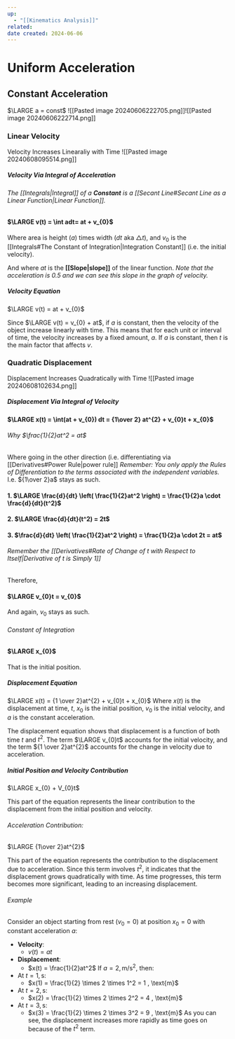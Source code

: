 ```yaml
---
up:
  - "[[Kinematics Analysis]]"
related: 
date created: 2024-06-06
---
```

# Uniform Acceleration
## Constant Acceleration
$\LARGE a = const$ 
![[Pasted image 20240606222705.png]]![[Pasted image 20240606222714.png]]
### Linear Velocity 
Velocity Increases Linearaliy with Time
![[Pasted image 20240608095514.png]]
##### Velocity Via Integral of Acceleration
###### The [[Integrals|Integral]] of a **Constant** is a [[Secant Line#Secant Line as a Linear Function|Linear Function]].

#### $\LARGE v(t) = \int adt= at + v_{0}$

Where area is height ($a$) times width ($dt$ aka $\triangle t$), and $v_{0}$ is the [[Integrals#The Constant of Integration|Integration Constant]] (i.e. the initial velocity).

And where $at$ is the **[[Slope|slope]]** of the linear function. 
	*Note that the acceleration is $0.5$ and we can see this slope in the graph of velocity.*
##### Velocity Equation
$\LARGE v(t) = at + v_{0}$

Since $\LARGE v(t) = v_{0} + at$, if $a$ is constant, then the velocity of the object increase linearly with time. 
	This means that for each unit or interval of time, the velocity increases by a fixed amount, $a$. 
		If $a$ is constant, then $t$ is the main factor that affects $v$. 
### Quadratic Displacement
Displacement Increases Quadratically with Time
![[Pasted image 20240608102634.png]]
##### Displacement Via Integral of Velocity
#### $\LARGE x(t) = \int(at + v_{0}) dt = {1\over 2} at^{2} + v_{0}t + x_{0}$
###### Why $\frac{1}{2}at^2 = at$ 
Where going in the other direction (i.e. differentiating via [[Derivatives#Power Rule|power rule]]
*Remember: You only apply the Rules of Differentiation to the terms associated with the independent variables.*
	I.e. ${1\over 2}a$ stays as such. 
#### 1. $\LARGE \frac{d}{dt} \left( \frac{1}{2}at^2 \right) = \frac{1}{2}a \cdot \frac{d}{dt}(t^2)$
#### 2. $\LARGE \frac{d}{dt}(t^2) = 2t$
#### 3. $\frac{d}{dt} \left( \frac{1}{2}at^2 \right) = \frac{1}{2}a \cdot 2t = at$

###### Remember the [[Derivatives#Rate of Change of $t$ with Respect to Itself|Derivative of $t$ is Simply 1]]
Therefore,
#### $\LARGE v_{0}t = v_{0}$
And again, $v_{0}$ stays as such.
###### Constant of Integration
#### $\LARGE x_{0}$ 
That is the initial position.
##### Displacement Equation
$\LARGE x(t) = {1 \over 2}at^{2} + v_{0}t + x_{0}$
Where $x(t)$ is the displacement at time, $t$, $x_{0}$ is the initial position, $v_{0}$ is the initial velocity, and $a$ is the constant acceleration.

The displacement equation shows that displacement is a function of both time $t$ and $t^{2}$.
	The term $\LARGE v_{0}t$ accounts for the initial velocity, and the term ${1 \over 2}at^{2}$ accounts for the change in velocity due to acceleration.
##### Initial Position and Velocity Contribution

$\LARGE x_{0} + V_{0}t$

This part of the equation represents the linear contribution to the displacement from the initial position and velocity.
###### Acceleration Contribution:

$\LARGE {1\over 2}at^{2}$

This part of the equation represents the contribution to the displacement due to acceleration. 
	Since this term involves $t^{2}$, it indicates that the displacement grows quadratically with time. 
		As time progresses, this term becomes more significant, leading to an increasing displacement.
###### Example
Consider an object starting from rest ($v_0 = 0$) at position $x_0 = 0$ with constant acceleration $a$:
- **Velocity**:
    - $v(t) = at$
- **Displacement**:
    - $x(t) = \frac{1}{2}at^2$
If $a = 2 , \text{m/s}^2$, then:
- At $t = 1 , \text{s}$:
    - $x(1) = \frac{1}{2} \times 2 \times 1^2 = 1 , \text{m}$
- At $t = 2 , \text{s}$:
    - $x(2) = \frac{1}{2} \times 2 \times 2^2 = 4 , \text{m}$
- At $t = 3 , \text{s}$:
    - $x(3) = \frac{1}{2} \times 2 \times 3^2 = 9 , \text{m}$
As you can see, the displacement increases more rapidly as time goes on because of the $t^2$ term.